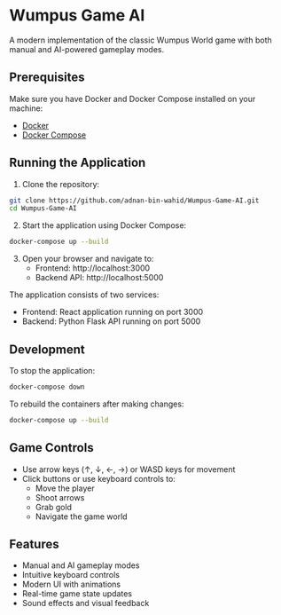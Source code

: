 # Wumpus Game AI

A modern implementation of the classic Wumpus World game with both manual and AI-powered gameplay modes.

## Prerequisites

Make sure you have Docker and Docker Compose installed on your machine:
- [Docker](https://docs.docker.com/get-docker/)
- [Docker Compose](https://docs.docker.com/compose/install/)

## Running the Application

1. Clone the repository:
```bash
git clone https://github.com/adnan-bin-wahid/Wumpus-Game-AI.git
cd Wumpus-Game-AI
```

2. Start the application using Docker Compose:
```bash
docker-compose up --build
```

3. Open your browser and navigate to:
   - Frontend: http://localhost:3000
   - Backend API: http://localhost:5000

The application consists of two services:
- Frontend: React application running on port 3000
- Backend: Python Flask API running on port 5000

## Development

To stop the application:
```bash
docker-compose down
```

To rebuild the containers after making changes:
```bash
docker-compose up --build
```

## Game Controls

- Use arrow keys (↑, ↓, ←, →) or WASD keys for movement
- Click buttons or use keyboard controls to:
  - Move the player
  - Shoot arrows
  - Grab gold
  - Navigate the game world

## Features

- Manual and AI gameplay modes
- Intuitive keyboard controls
- Modern UI with animations
- Real-time game state updates
- Sound effects and visual feedback